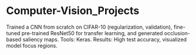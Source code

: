 # Computer-Vision_Projects
Trained a CNN from scratch on CIFAR-10 (regularization, validation), fine-tuned pre-trained ResNet50 for transfer learning, and generated occlusion-based saliency maps. Tools: Keras. Results: High test accuracy, visualized model focus regions.
